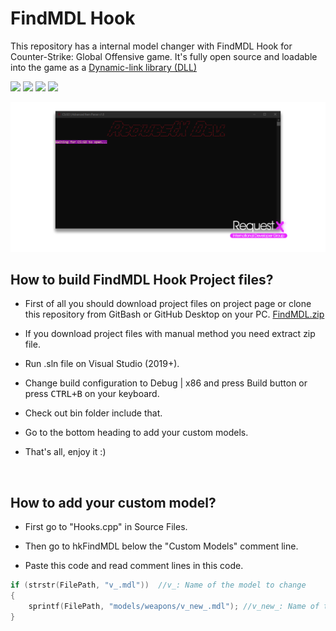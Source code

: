 # FindMDL Hook
This repository has a internal model changer with FindMDL Hook for Counter-Strike: Global Offensive game. It's fully open source and loadable into the game as a [Dynamic-link library (DLL)](https://en.wikipedia.org/wiki/Dynamic-link_library)

![](https://img.shields.io/badge/language-c++-e76089?style=plastic) ![](https://img.shields.io/badge/game-csgo-yellow?style=plastic) ![](https://img.shields.io/badge/license-MIT-green?style=plastic) ![](https://img.shields.io/badge/arch-x86-d9654f?style=plastic)

![Image of RequestX International Developer Group on Discord](https://raw.githubusercontent.com/Kruziikrel1/CSGO-AIP/main/thumbnail.png)

## How to build FindMDL Hook Project files?
* First of all you should download project files on project page or clone this repository from GitBash or GitHub Desktop on your PC. [FindMDL.zip](https://github.com/Kruziikrel1/CSGO-FindMDL)

* If you download project files with manual method you need extract zip file.

* Run .sln file on Visual Studio (2019+).

* Change build configuration to Debug | x86 and press Build button or press <kbd>CTRL+B</kbd> on your keyboard.

* Check out bin folder include that.

* Go to the bottom heading to add your custom models.

* That's all, enjoy it :)

<br/>

## How to add your custom model?
* First go to "Hooks.cpp" in Source Files.

* Then go to hkFindMDL below the "Custom Models" comment line.

* Paste this code and read comment lines in this code.
```c++
if (strstr(FilePath, "v_.mdl"))  //v_: Name of the model to change
{
	sprintf(FilePath, "models/weapons/v_new_.mdl"); //v_new_: Name of the changing custom model: 
}
```
